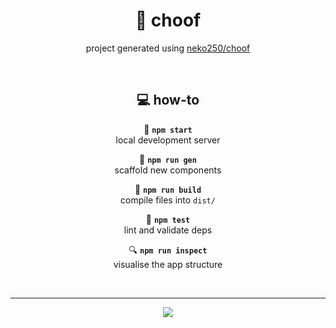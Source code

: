 <div align="center">

# :triangular_ruler: choof

project generated using [neko250/choof](https://github.com/neko250/choof)

<br>

## :computer: how-to

:hammer: __`npm start`__<br>
local development server

:triangular_ruler: __`npm run gen`__<br>
scaffold new components

:construction: __`npm run build`__<br>
compile files into `dist/`

:microscope: __`npm test`__<br>
lint and validate deps

:mag: __`npm run inspect`__<br>
visualise the app structure

<br>

---

![](https://img.shields.io/badge/author-333333.svg?style=for-the-badge)

</div>

